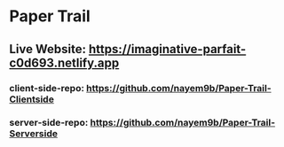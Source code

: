 # Paper Trail

## Live Website: https://imaginative-parfait-c0d693.netlify.app

### client-side-repo: https://github.com/nayem9b/Paper-Trail-Clientside

### server-side-repo: https://github.com/nayem9b/Paper-Trail-Serverside

